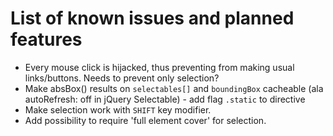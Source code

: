 # List of known issues and planned features

* Every mouse click is hijacked, thus preventing from making usual links/buttons.
  Needs to prevent only selection?
* Make absBox() results on `selectables[]` and `boundingBox` cacheable (ala autoRefresh: off in
  jQuery Selectable) - add flag `.static` to directive 
* Make selection work with `SHIFT` key modifier.
* Add possibility to require 'full element cover' for selection. 
